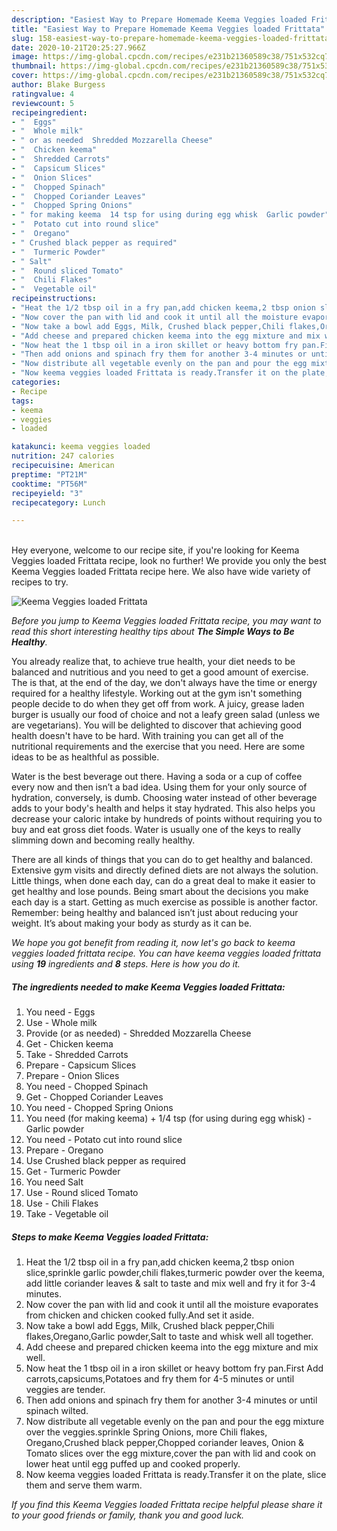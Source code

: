 ```yaml
---
description: "Easiest Way to Prepare Homemade Keema Veggies loaded Frittata"
title: "Easiest Way to Prepare Homemade Keema Veggies loaded Frittata"
slug: 158-easiest-way-to-prepare-homemade-keema-veggies-loaded-frittata
date: 2020-10-21T20:25:27.966Z
image: https://img-global.cpcdn.com/recipes/e231b21360589c38/751x532cq70/keema-veggies-loaded-frittata-recipe-main-photo.jpg
thumbnail: https://img-global.cpcdn.com/recipes/e231b21360589c38/751x532cq70/keema-veggies-loaded-frittata-recipe-main-photo.jpg
cover: https://img-global.cpcdn.com/recipes/e231b21360589c38/751x532cq70/keema-veggies-loaded-frittata-recipe-main-photo.jpg
author: Blake Burgess
ratingvalue: 4
reviewcount: 5
recipeingredient:
- "  Eggs"
- "  Whole milk"
- " or as needed  Shredded Mozzarella Cheese"
- "  Chicken keema"
- "  Shredded Carrots"
- "  Capsicum Slices"
- "  Onion Slices"
- "  Chopped Spinach"
- "  Chopped Coriander Leaves"
- "  Chopped Spring Onions"
- " for making keema  14 tsp for using during egg whisk  Garlic powder"
- "  Potato cut into round slice"
- "  Oregano"
- " Crushed black pepper as required"
- "  Turmeric Powder"
- " Salt"
- "  Round sliced Tomato"
- "  Chili Flakes"
- "  Vegetable oil"
recipeinstructions:
- "Heat the 1/2 tbsp oil in a fry pan,add chicken keema,2 tbsp onion slice,sprinkle garlic powder,chili flakes,turmeric powder over the keema, add little coriander leaves &amp; salt to taste and mix well and fry it for 3-4 minutes."
- "Now cover the pan with lid and cook it until all the moisture evaporates from chicken and chicken cooked fully.And set it aside."
- "Now take a bowl add Eggs, Milk, Crushed black pepper,Chili flakes,Oregano,Garlic powder,Salt to taste and whisk well all together."
- "Add cheese and prepared chicken keema into the egg mixture and mix well."
- "Now heat the 1 tbsp oil in a iron skillet or heavy bottom fry pan.First Add carrots,capsicums,Potatoes and fry them for 4-5 minutes or until veggies are tender."
- "Then add onions and spinach fry them for another 3-4 minutes or until spinach wilted."
- "Now distribute all vegetable evenly on the pan and pour the egg mixture over the veggies.sprinkle Spring Onions, more Chili flakes, Oregano,Crushed black pepper,Chopped coriander leaves, Onion &amp; Tomato slices over the egg mixture,cover the pan with lid and cook on lower heat until egg puffed up and cooked properly."
- "Now keema veggies loaded Frittata is ready.Transfer it on the plate, slice them and serve them warm."
categories:
- Recipe
tags:
- keema
- veggies
- loaded

katakunci: keema veggies loaded 
nutrition: 247 calories
recipecuisine: American
preptime: "PT21M"
cooktime: "PT56M"
recipeyield: "3"
recipecategory: Lunch

---
```

<br>
Hey everyone, welcome to our recipe site, if you're looking for Keema Veggies loaded Frittata recipe, look no further! We provide you only the best Keema Veggies loaded Frittata recipe here. We also have wide variety of recipes to try.
<br>


![Keema Veggies loaded Frittata](https://img-global.cpcdn.com/recipes/e231b21360589c38/751x532cq70/keema-veggies-loaded-frittata-recipe-main-photo.jpg)

<i>Before you jump to Keema Veggies loaded Frittata recipe, you may want to read this short interesting healthy tips about <strong>The Simple Ways to Be Healthy</strong>.</i>

You already realize that, to achieve true health, your diet needs to be balanced and nutritious and you need to get a good amount of exercise. The  is that, at the end of the day, we don't always have the time or energy required for a healthy lifestyle. Working out at the gym isn't something people decide to do when they get off from work. A juicy, grease laden burger is usually our food of choice and not a leafy green salad (unless we are vegetarians). You will be delighted to discover that achieving good health doesn't have to be hard. With training you can get all of the nutritional requirements and the exercise that you need. Here are some ideas to be as healthful as possible.

Water is the best beverage out there. Having a soda or a cup of coffee every now and then isn’t a bad idea. Using them for your only source of hydration, conversely, is dumb. Choosing water instead of other beverage adds to your body's health and helps it stay hydrated. This also helps you decrease your caloric intake by hundreds of points without requiring you to buy and eat gross diet foods. Water is usually one of the keys to really slimming down and becoming really healthy.

There are all kinds of things that you can do to get healthy and balanced. Extensive gym visits and directly defined diets are not always the solution. Little things, when done each day, can do a great deal to make it easier to get healthy and lose pounds. Being smart about the decisions you make each day is a start. Getting as much exercise as possible is another factor. Remember: being healthy and balanced isn’t just about reducing your weight. It’s about making your body as sturdy as it can be. 


<i>We hope you got benefit from reading it, now let's go back to keema veggies loaded frittata recipe. You can have keema veggies loaded frittata using <strong>19</strong> ingredients and <strong>8</strong> steps. Here is how you do it.
</i>

##### The ingredients needed to make Keema Veggies loaded Frittata:

1. You need  - Eggs
1. Use  - Whole milk
1. Provide  (or as needed) - Shredded Mozzarella Cheese
1. Get  - Chicken keema
1. Take  - Shredded Carrots
1. Prepare  - Capsicum Slices
1. Prepare  - Onion Slices
1. You need  - Chopped Spinach
1. Get  - Chopped Coriander Leaves
1. You need  - Chopped Spring Onions
1. You need  (for making keema) + 1/4 tsp (for using during egg whisk) - Garlic powder
1. You need  - Potato cut into round slice
1. Prepare  - Oregano
1. Use  Crushed black pepper as required
1. Get  - Turmeric Powder
1. You need  Salt
1. Use  - Round sliced Tomato
1. Use  - Chili Flakes
1. Take  - Vegetable oil


##### Steps to make Keema Veggies loaded Frittata:

1. Heat the 1/2 tbsp oil in a fry pan,add chicken keema,2 tbsp onion slice,sprinkle garlic powder,chili flakes,turmeric powder over the keema, add little coriander leaves &amp; salt to taste and mix well and fry it for 3-4 minutes.
1. Now cover the pan with lid and cook it until all the moisture evaporates from chicken and chicken cooked fully.And set it aside.
1. Now take a bowl add Eggs, Milk, Crushed black pepper,Chili flakes,Oregano,Garlic powder,Salt to taste and whisk well all together.
1. Add cheese and prepared chicken keema into the egg mixture and mix well.
1. Now heat the 1 tbsp oil in a iron skillet or heavy bottom fry pan.First Add carrots,capsicums,Potatoes and fry them for 4-5 minutes or until veggies are tender.
1. Then add onions and spinach fry them for another 3-4 minutes or until spinach wilted.
1. Now distribute all vegetable evenly on the pan and pour the egg mixture over the veggies.sprinkle Spring Onions, more Chili flakes, Oregano,Crushed black pepper,Chopped coriander leaves, Onion &amp; Tomato slices over the egg mixture,cover the pan with lid and cook on lower heat until egg puffed up and cooked properly.
1. Now keema veggies loaded Frittata is ready.Transfer it on the plate, slice them and serve them warm.


<i>If you find this Keema Veggies loaded Frittata recipe helpful please share it to your good friends or family, thank you and good luck.</i>
